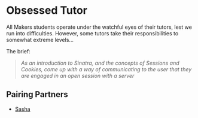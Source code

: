 # Obsessed Tutor

All Makers students operate under the watchful eyes of their tutors, lest we run into difficulties. However, some tutors take their responsibilities to somewhat extreme levels...

The brief:

> _As an introduction to Sinatra, and the concepts of Sessions and Cookies, come up with a way of communicating to the user that they are engaged in an open session with a server_


## Pairing Partners

* [Sasha](https://github.com/Arepo)

